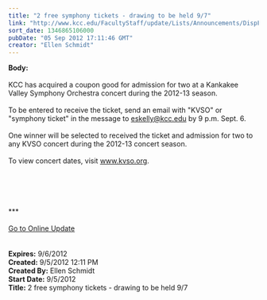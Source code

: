 ```yaml
---
title: "2 free symphony tickets - drawing to be held 9/7"
link: "http://www.kcc.edu/FacultyStaff/update/Lists/Announcements/DispForm.aspx?ID=807"
sort_date: 1346865106000
pubDate: "05 Sep 2012 17:11:46 GMT"
creator: "Ellen Schmidt"
---
```


<div><b>Body:</b> <div class="ExternalClassF12AD54BFF9F4A80A31753D6768EF318"><div> </div>
<div>KCC has acquired a coupon good for admission for two at a Kankakee Valley Symphony Orchestra concert during the 2012-13 season.</div>
<div> </div>
<div>To be entered to receive the ticket, send an email with &quot;KVSO&quot; or &quot;symphony ticket&quot; in the message to <a href="mailto:eskelly@kcc.edu">eskelly@kcc.edu</a> by 9 p.m. Sept. 6.</div>
<div> </div>
<div>One winner will be selected to received the ticket and admission for two to any KVSO concert during the 2012-13 concert season.</div>
<div> </div>
<div>To view concert dates, visit <a href="http://www.kvso.org">www.kvso.org</a>.</div>
<div> </div>
<div> </div>
<div> </div>
<div> </div>
<div> </div>
<div>
<div>***</div>
<div> </div>
<div><a href="/FacultyStaff/update/Pages/dailyupdate.aspx">Go to Online Update</a></div>
<div> </div></div>
<div> </div></div></div>
<div><b>Expires:</b> 9/6/2012</div>
<div><b>Created:</b> 9/5/2012 12:11 PM</div>
<div><b>Created By:</b> Ellen Schmidt</div>
<div><b>Start Date:</b> 9/5/2012</div>
<div><b>Title:</b> 2 free symphony tickets - drawing to be held 9/7</div>
